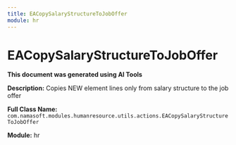 ```yaml
---
title: EACopySalaryStructureToJobOffer
module: hr
---
```



<div class='entity-flows'>

# EACopySalaryStructureToJobOffer

**This document was generated using AI Tools**

**Description:** Copies NEW element lines only from salary structure to the job offer

**Full Class Name:** `com.namasoft.modules.humanresource.utils.actions.EACopySalaryStructureToJobOffer`

**Module:** hr


</div>

